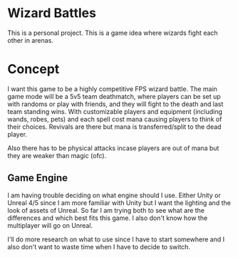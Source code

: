 # Wizard Battles
 This is a personal project. This is a game idea where wizards fight each other in arenas.
 
# Concept  
 I want this game to be a highly competitive FPS wizard battle. The main game mode will be a 5v5 team deathmatch, where players can be set up with randoms or play with friends, and they will fight to the death and last team standing wins. With customizable players and equipment (including wands, robes, pets) and each spell cost mana causing players to think of their choices. Revivals are there but mana is transferred/split to the dead player. 

 Also there has to be physical attacks incase players are out of mana but they are weaker than magic (ofc).

## Game Engine
I am having trouble deciding on what engine should I use. Either Unity or Unreal 4/5 since I am more familiar with Unity but I want the lighting and the look of assets of Unreal. So far I am trying both to see what are the differences and which best fits this game. I also don't know how the multiplayer will go on Unreal.

I'll do more research on what to use since I have to start somewhere and I also don't want to waste time when I have to decide to switch.
